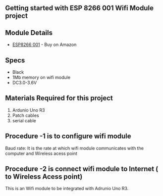 ## Getting started with ESP 8266 001 Wifi Module project 

## Module Details

* [ESP8266 001](https://www.amazon.com/Makerfocus-ESP8266-Wireless-Transceiver-Compatible/dp/B01EA3UJJ4/ref=sr_1_fkmrnull_12_sspa?keywords=esp8266+001&qid=1556673961&s=electronics&sr=1-12-fkmrnull-spons&psc=1) - Buy on Amazon

## Specs 
* Black
* 1Mb memory on wifi module
* DC3.0-3.6V 

## Materials Required for this project
1) Ardunio Uno R3
2) Patch cables
3) serial cable

## Procedure -1 is to configure wifi module

Baud rate: It is the rate at which wifi module communicates with the computer and Wireless acess point




## Procedure -2 is connect wifi module to Internet ( to Wireless Acess point) 
This is an Wifi module to be integrated with Adrunio Uno R3.  
